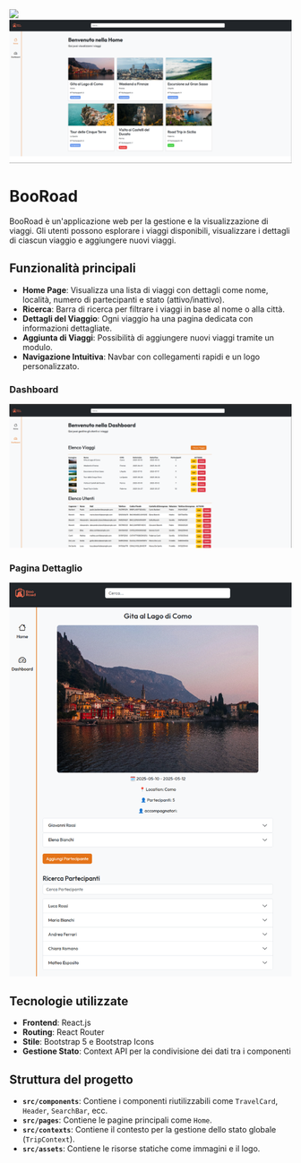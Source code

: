 <img src="public/images/logo.png" width='200'>

<img src="public/homepage.png" width='800'>


# BooRoad

BooRoad è un'applicazione web per la gestione e la visualizzazione di viaggi. Gli utenti possono esplorare i viaggi disponibili, visualizzare i dettagli di ciascun viaggio e aggiungere nuovi viaggi.

## Funzionalità principali

- **Home Page**: Visualizza una lista di viaggi con dettagli come nome, località, numero di partecipanti e stato (attivo/inattivo).
- **Ricerca**: Barra di ricerca per filtrare i viaggi in base al nome o alla città.
- **Dettagli del Viaggio**: Ogni viaggio ha una pagina dedicata con informazioni dettagliate.
- **Aggiunta di Viaggi**: Possibilità di aggiungere nuovi viaggi tramite un modulo.
- **Navigazione Intuitiva**: Navbar con collegamenti rapidi e un logo personalizzato.

  
### Dashboard
<img src="public/dashboard.png" width='800'>

### Pagina Dettaglio
<img src="public/pagina_viaggio.png" width='800'>

## Tecnologie utilizzate

- **Frontend**: React.js
- **Routing**: React Router
- **Stile**: Bootstrap 5 e Bootstrap Icons
- **Gestione Stato**: Context API per la condivisione dei dati tra i componenti

## Struttura del progetto

- **`src/components`**: Contiene i componenti riutilizzabili come `TravelCard`, `Header`, `SearchBar`, ecc.
- **`src/pages`**: Contiene le pagine principali come `Home`.
- **`src/contexts`**: Contiene il contesto per la gestione dello stato globale (`TripContext`).
- **`src/assets`**: Contiene le risorse statiche come immagini e il logo.
